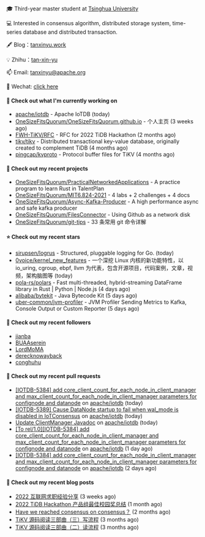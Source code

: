 🎓 Third-year master student at [Tsinghua University](https://www.tsinghua.edu.cn/)

💻 Interested in consensus algorithm, distributed storage system, time-series database and distributed transaction.

🖋 Blog：[tanxinyu.work](https://tanxinyu.work)

💡 Zhihu：[tan-xin-yu](https://www.zhihu.com/people/tan-xin-yu-22)

📫 Email: [tanxinyu@apache.org](mailto:tanxinyu@apache.org)

💬 Wechat: [click here](https://github.com/LebronAl/LebronAl/issues/1)

#### 👷 Check out what I'm currently working on

- [apache/iotdb](https://github.com/apache/iotdb) - Apache IoTDB (today)
- [OneSizeFitsQuorum/OneSizeFitsQuorum.github.io](https://github.com/OneSizeFitsQuorum/OneSizeFitsQuorum.github.io) - 个人主页 (3 weeks ago)
- [FWH-TiKV/RFC](https://github.com/FWH-TiKV/RFC) - RFC for 2022 TiDB Hackathon (2 months ago)
- [tikv/tikv](https://github.com/tikv/tikv) - Distributed transactional key-value database, originally created to complement TiDB (4 months ago)
- [pingcap/kvproto](https://github.com/pingcap/kvproto) - Protocol buffer files for TiKV (4 months ago)

#### 🌱 Check out my recent projects

- [OneSizeFitsQuorum/PracticalNetworkedApplications](https://github.com/OneSizeFitsQuorum/PracticalNetworkedApplications) - A practice program to learn Rust in TalentPlan
- [OneSizeFitsQuorum/MIT6.824-2021](https://github.com/OneSizeFitsQuorum/MIT6.824-2021) - 4 labs &#43; 2 challenges &#43; 4 docs
- [OneSizeFitsQuorum/Async-Kafka-Producer](https://github.com/OneSizeFitsQuorum/Async-Kafka-Producer) - A high performance async and safe kafka producer
- [OneSizeFitsQuorum/FilesConnector](https://github.com/OneSizeFitsQuorum/FilesConnector) - Using Github as a network disk
- [OneSizeFitsQuorum/git-tips](https://github.com/OneSizeFitsQuorum/git-tips) - 33 条常用 git 命令详解

#### ⭐ Check out my recent stars

- [sirupsen/logrus](https://github.com/sirupsen/logrus) - Structured, pluggable logging for Go. (today)
- [0voice/kernel_new_features](https://github.com/0voice/kernel_new_features) - 一个深挖 Linux 内核的新功能特性，以 io_uring, cgroup, ebpf, llvm 为代表，包含开源项目，代码案例，文章，视频，架构脑图等 (today)
- [pola-rs/polars](https://github.com/pola-rs/polars) - Fast multi-threaded, hybrid-streaming DataFrame library in Rust | Python | Node.js (4 days ago)
- [alibaba/bytekit](https://github.com/alibaba/bytekit) - Java Bytecode Kit (5 days ago)
- [uber-common/jvm-profiler](https://github.com/uber-common/jvm-profiler) - JVM Profiler Sending Metrics to Kafka, Console Output or Custom Reporter (5 days ago)

#### 👯 Check out my recent followers

- [jianba](https://github.com/jianba)
- [BUAAserein](https://github.com/BUAAserein)
- [LordMoMA](https://github.com/LordMoMA)
- [derecknowayback](https://github.com/derecknowayback)
- [conghuhu](https://github.com/conghuhu)

#### 🔨 Check out my recent pull requests

- [[IOTDB-5384] add core_client_count_for_each_node_in_client_manager and max_client_count_for_each_node_in_client_manager parameters for confignode and datanode](https://github.com/apache/iotdb/pull/8800) on [apache/iotdb](https://github.com/apache/iotdb) (today)
- [[IOTDB-5389] Cause DataNode startup to fail when wal_mode is disabled in IoTConsensus](https://github.com/apache/iotdb/pull/8798) on [apache/iotdb](https://github.com/apache/iotdb) (today)
- [Update ClientManager Javadoc](https://github.com/apache/iotdb/pull/8789) on [apache/iotdb](https://github.com/apache/iotdb) (today)
- [[To rel/1.0][IOTDB-5384] add core_client_count_for_each_node_in_client_manager and max_client_count_for_each_node_in_client_manager parameters for confignode and datanode](https://github.com/apache/iotdb/pull/8785) on [apache/iotdb](https://github.com/apache/iotdb) (1 day ago)
- [[IOTDB-5384] add core_client_count_for_each_node_in_client_manager and max_client_count_for_each_node_in_client_manager parameters for confignode and datanode](https://github.com/apache/iotdb/pull/8779) on [apache/iotdb](https://github.com/apache/iotdb) (2 days ago)

#### 📜 Check out my recent blog posts

- [2022 互联网求职经验分享](https://tanxinyu.work/2022-internet-job-hunting-experience-sharing/) (3 weeks ago)
- [2022 TiDB Hackathon 产品组最佳校园奖总结](https://tanxinyu.work/2022-tidb-hackathon/) (1 month ago)
- [Have we reached consensus on consensus？](https://tanxinyu.work/have-we-reached-consensus-on-consensus/) (2 months ago)
- [TiKV 源码阅读三部曲（三）写流程](https://tanxinyu.work/tikv-source-code-reading-write/) (3 months ago)
- [TiKV 源码阅读三部曲（二）读流程](https://tanxinyu.work/tikv-source-code-reading-read/) (3 months ago)
